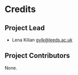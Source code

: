 Credits
=======

Project Lead
----------------

* Lena Kilian <gylk@leeds.ac.uk>

Project Contributors
------------

None.
